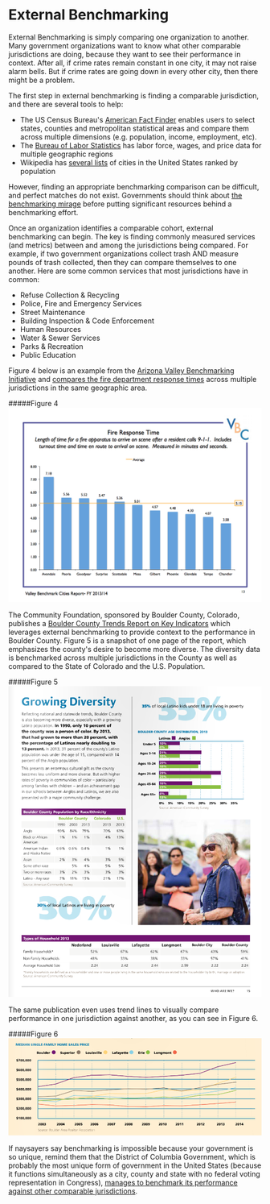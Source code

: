# External Benchmarking

External Benchmarking is simply comparing one organization to another. Many government organizations want to know what other comparable jurisdictions are doing, because they want to see their performance in context. After all, if crime rates remain constant in one city, it may not raise alarm bells. But if crime rates are going down in every other city, then there might be a problem.

The first step in external benchmarking is finding a comparable jurisdiction, and there are several tools to help:

* The US Census Bureau's [American Fact Finder](https://www.census.gov/library/publications/time-series/cff.html) enables users to select states, counties and metropolitan statistical areas and compare them across multiple dimensions (e.g. population, income, employment, etc).
* The [Bureau of Labor Statistics](http://www.bls.gov/regions/home.htm) has labor force, wages, and price data for multiple geographic regions
* Wikipedia has [several lists](https://en.wikipedia.org/wiki/Category:Lists_of_cities_in_the_United_States_by_population) of cities in the United States ranked by population

However, finding an appropriate benchmarking comparison can be difficult, and perfect matches do not exist. Governments should think about [the benchmarking mirage](mirage.md) before putting significant resources behind a benchmarking effort.

Once an organization identifies a comparable cohort, external benchmarking can begin. The key is finding commonly measured services (and metrics) between and among the jurisdictions being compared. For example, if two government organizations collect trash AND measure pounds of trash collected, then they can compare themselves to one another. Here are some common services that most jurisdictions have in common:

* Refuse Collection & Recycling
* Police, Fire and Emergency Services
* Street Maintenance
* Building Inspection & Code Enforcement
* Human Resources
* Water & Sewer Services
* Parks & Recreation
* Public Education

Figure 4 below is an example from the [Arizona Valley Benchmarking Initiative](https://urbaninnovation.asu.edu/research/reports/valley-benchmark-cities-2014-2015/view) and [compares the fire department response times](file:///Users/chewgley/Downloads/VBC%20Reduced%20Size%20Report.pdf) across multiple jurisdictions in the same geographic area.

\#####Figure 4 ![](https://raw.githubusercontent.com/centerforgov/benchmarking/master/Figures/External%20Benchmarking%20Example%201.png)

The Community Foundation, sponsored by Boulder County, Colorado, publishes a [Boulder County Trends Report on Key Indicators](http://www.commfound.org/trendsmagazine) which leverages external benchmarking to provide context to the performance in Boulder County. Figure 5 is a snapshot of one page of the report, which emphasizes the county's desire to become more diverse. The diversity data is benchmarked across multiple jurisdictions in the County as well as compared to the State of Colorado and the U.S. Population.

\#####Figure 5 ![](https://raw.githubusercontent.com/centerforgov/benchmarking/master/Figures/External%20Benchmarking%20Example%202.png)

The same publication even uses trend lines to visually compare performance in one jurisdiction against another, as you can see in Figure 6.

\#####Figure 6 ![](https://raw.githubusercontent.com/centerforgov/benchmarking/master/Figures/External%20Benchmarking%20Example%203.png)

If naysayers say benchmarking is impossible because your government is so unique, remind them that the District of Columbia Government, which is probably the most unique form of government in the United States (because it functions simultaneously as a city, county and state with no federal voting representation in Congress), [manages to benchmark its performance against other comparable jurisdictions](http://dc.gov/sites/default/files/dc/sites/ocfo/publication/attachments/FY%202015%20benchmarking%20study.pdf).
